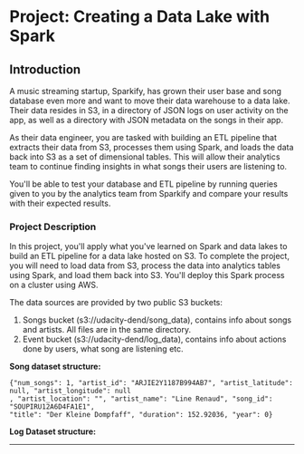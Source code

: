 # Project: Creating a Data Lake with Spark

## Introduction


A music streaming startup, Sparkify, has grown their user base and song database even more and want to move their data warehouse to a data lake. Their data resides in S3, in a directory of JSON logs on user activity on the app, as well as a directory with JSON metadata on the songs in their app.

As their data engineer, you are tasked with building an ETL pipeline that extracts their data from S3, processes them using Spark, and loads the data back into S3 as a set of dimensional tables. This will allow their analytics team to continue finding insights in what songs their users are listening to.

You'll be able to test your database and ETL pipeline by running queries given to you by the analytics team from Sparkify and compare your results with their expected results.

### Project Description
In this project, you'll apply what you've learned on Spark and data lakes to build an ETL pipeline for a data lake hosted on S3. To complete the project, you will need to load data from S3, process the data into analytics tables using Spark, and load them back into S3. You'll deploy this Spark process on a cluster using AWS.


The data sources are provided by two public S3 buckets:

1. Songs bucket (s3://udacity-dend/song_data), contains info about songs and artists. 
All files are in the same directory.
2. Event bucket (s3://udacity-dend/log_data), contains info about actions done by users, what song are listening etc.

<b>Song dataset structure:</b>
~~~~
{"num_songs": 1, "artist_id": "ARJIE2Y1187B994AB7", "artist_latitude": null, "artist_longitude": null
, "artist_location": "", "artist_name": "Line Renaud", "song_id": "SOUPIRU12A6D4FA1E1", 
"title": "Der Kleine Dompfaff", "duration": 152.92036, "year": 0}
~~~~

<b>Log Dataset structure:</b>

--------------------------------------------

